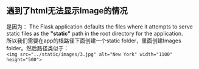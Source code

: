 ## 遇到了html无法显示Image的情况
是因为： The Flask application defaults the files where it attempts to serve static files as the **"static"** path in the root directory for the application.    
所以我们需要在app的根路径下面创建一个static folder，里面创建Images folder。然后路径类似于：   
`<img src="../static/images/3.jpg" alt="New York" width="1100" height="500">`
